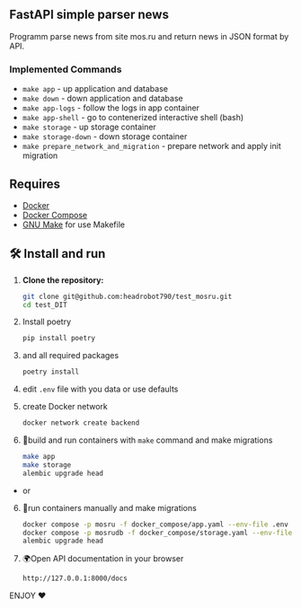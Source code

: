 ## FastAPI simple parser news

Programm parse news from site mos.ru and return news in JSON format by API.

### Implemented Commands

* `make app` - up application and database
* `make down` - down application and database
* `make app-logs` - follow the logs in app container
* `make app-shell` - go to contenerized interactive shell (bash)
* `make storage` - up storage container
* `make storage-down` - down storage container
* `make prepare_network_and_migration` - prepare network and apply init migration
 
## ️Requires

- [Docker](https://www.docker.com/get-started)
- [Docker Compose](https://docs.docker.com/compose/install/)
- [GNU Make](https://www.gnu.org/software/make/) for use Makefile

## 🛠️ Install and run

1. **Clone the repository:**
   ```bash
   git clone git@github.com:headrobot790/test_mosru.git
   cd test_DIT
   
2. Install poetry
    ```bash
    pip install poetry
   
3. and all required packages
   ```bash
   poetry install   

4. edit `.env` file with you data or use defaults

5. create Docker network
   ```bash
   docker network create backend
   
6. 🚀build and run containers with `make` command and make migrations
   ```bash
   make app
   make storage
   alembic upgrade head
   
- or

6. 🚀run containers manually and make migrations
   ```bash
   docker compose -p mosru -f docker_compose/app.yaml --env-file .env up --build -d
   docker compose -p mosrudb -f docker_compose/storage.yaml --env-file .env up --build -d
   alembic upgrade head

7. 🌍Open API documentation in your browser
   ```bash
   http://127.0.0.1:8000/docs
   ```

ENJOY ❤️
